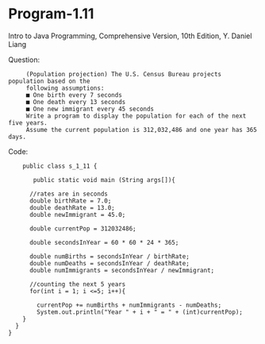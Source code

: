 # Program-1.11
Intro to Java Programming, Comprehensive Version, 10th Edition, Y. Daniel Liang

Question:

         (Population projection) The U.S. Census Bureau projects population based on the 
         following assumptions: 
         ■ One birth every 7 seconds 
         ■ One death every 13 seconds 
         ■ One new immigrant every 45 seconds  
         Write a program to display the population for each of the next five years. 
         Assume the current population is 312,032,486 and one year has 365 days. 
         
Code:

        public class s_1_11 {

           public static void main (String args[]){
          
          //rates are in seconds
          double birthRate = 7.0; 
          double deathRate = 13.0; 
          double newImmigrant = 45.0;

          double currentPop = 312032486;

          double secondsInYear = 60 * 60 * 24 * 365;

          double numBirths = secondsInYear / birthRate;
          double numDeaths = secondsInYear / deathRate;
          double numImmigrants = secondsInYear / newImmigrant;
           
          //counting the next 5 years
          for(int i = 1; i <=5; i++){

            currentPop += numBirths + numImmigrants - numDeaths;
            System.out.println("Year " + i + " = " + (int)currentPop);
	    }
	  }
	}
